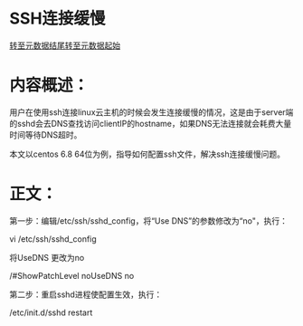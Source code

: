 # **SSH连接缓慢**

[转至元数据结尾](http://cf.jd.com/pages/viewpage.action?pageId=88357149#page-metadata-end)[转至元数据起始](http://cf.jd.com/pages/viewpage.action?pageId=88357149#page-metadata-start)

#

# **内容概述：**

用户在使用ssh连接linux云主机的时候会发生连接缓慢的情况，这是由于server端的sshd会去DNS查找访问clientIP的hostname，如果DNS无法连接就会耗费大量时间等待DNS超时。

本文以centos 6.8 64位为例，指导如何配置ssh文件，解决ssh连接缓慢问题。

# **正文：**

第一步：编辑/etc/ssh/sshd_config，将“Use DNS”的参数修改为“no"，执行：

vi /etc/ssh/sshd_config

将UseDNS 更改为no

/#ShowPatchLevel noUseDNS no

第二步：重启sshd进程使配置生效，执行：

/etc/init.d/sshd restart
